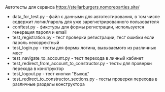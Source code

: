 Автотесты для сервиса https://stellarburgers.nomoreparties.site/ 

* data_for_test.py - файл с данными для автотестирования, в том числе содержит логин/пароль для уже зарегистрированного пользователя
* conftest.py - фикстуры для формы регистрации, используется генерация пароля и email
* test_registration.py - тест проверки регистрации, тест ошибки если пароль некорректный
* test_login.py - тесты для формы логина, вызываемого из различных мест
* test_navigate_to_account.py - тест перехода в личный кабинет
* test_redirect_from_account_to_constructor.py - тесты для проверки перехода в конструктор
* test_logout.py - тест кнопки "Выход"
* test_redirect_to_constructor_sections.py - тесты проверки перехода в различные разделы конструктора
